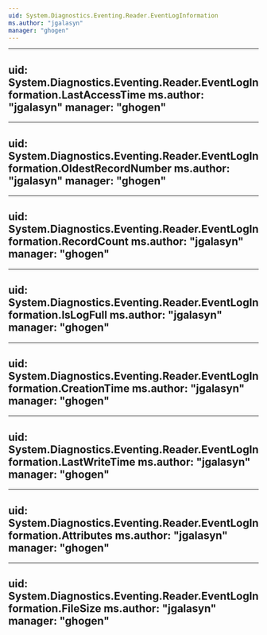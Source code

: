 ```yaml
---
uid: System.Diagnostics.Eventing.Reader.EventLogInformation
ms.author: "jgalasyn"
manager: "ghogen"
---
```


---
uid: System.Diagnostics.Eventing.Reader.EventLogInformation.LastAccessTime
ms.author: "jgalasyn"
manager: "ghogen"
---

---
uid: System.Diagnostics.Eventing.Reader.EventLogInformation.OldestRecordNumber
ms.author: "jgalasyn"
manager: "ghogen"
---

---
uid: System.Diagnostics.Eventing.Reader.EventLogInformation.RecordCount
ms.author: "jgalasyn"
manager: "ghogen"
---

---
uid: System.Diagnostics.Eventing.Reader.EventLogInformation.IsLogFull
ms.author: "jgalasyn"
manager: "ghogen"
---

---
uid: System.Diagnostics.Eventing.Reader.EventLogInformation.CreationTime
ms.author: "jgalasyn"
manager: "ghogen"
---

---
uid: System.Diagnostics.Eventing.Reader.EventLogInformation.LastWriteTime
ms.author: "jgalasyn"
manager: "ghogen"
---

---
uid: System.Diagnostics.Eventing.Reader.EventLogInformation.Attributes
ms.author: "jgalasyn"
manager: "ghogen"
---

---
uid: System.Diagnostics.Eventing.Reader.EventLogInformation.FileSize
ms.author: "jgalasyn"
manager: "ghogen"
---
